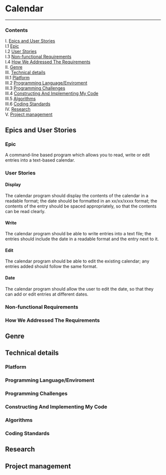  # Calendar
 ---
### Contents
I. [Epics and User Stories](#-epics-and-user-stories)  
    I.1 [Epic](#epic)  
I.2 [User Stories](#user-stories)  
I.3 [Non-functional Requirements](#non-functional-requirements)  
I.4 [How We Addressed The Requirements](#how-we-addressed-the-requirements)  
II. [Genre](#genre)  
III. [Technical details](#technical-details)  
    III.1 [Platform](#platform)  
    III.2 [Programming Language/Enviroment](#programming-language/environment)  
    III.3 [Programming Challenges](#programming-challenges)  
    III.4 [Constructing And Implementing My Code](#constructing-and-implementing-my-code)  
    III.5 [Algorithms](#algorithms)  
    III.6 [Coding Standards](#coding-standards)  
IV. [Research](#IV-research)  
V. [Project management](#V-project-management)  
## Epics and User Stories
 ### Epic
  A command-line based program which allows you to read, write or edit entries into a text-based calendar.
 ### User Stories   
 #### Display
The calendar program should display the contents of the calendar in a readable format; the date should be formatted in an xx/xx/xxxx format; the contents of the entry should be spaced appropriately, so that the contents can be read clearly.
#### Write
The calendar program should be able to write entries into a text file; the entries should include the date in a readable format and the entry next to it.
#### Edit
The calendar program should be able to edit the existing calendar; any entries added should follow the same format.
#### Date
The calendar program should allow the user to edit the date, so that they can add or edit entries at different dates.

 ### Non-functional Requirements
 ### How We Addressed The Requirements
## Genre
## Technical details
### Platform
### Programming Language/Enviroment
### Programming Challenges
### Constructing And Implementing My Code
### Algorithms
### Coding Standards
## Research
## Project management
